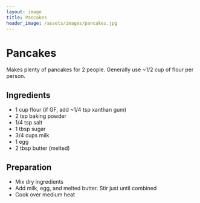 ```yaml
---
layout: image
title: Pancakes
header_image: /assets/images/pancakes.jpg
---
```


# Pancakes

Makes plenty of pancakes for 2 people. Generally use ~1/2 cup of flour per person.

## Ingredients

* 1 cup flour (if GF, add ~1/4 tsp xanthan gum)
* 2 tsp baking powder
* 1/4 tsp salt
* 1 tbsp sugar
* 3/4 cups milk
* 1 egg
* 2 tbsp butter (melted)

## Preparation

* Mix dry ingredients
* Add milk, egg, and melted butter. Stir just until combined
* Cook over medium heat


